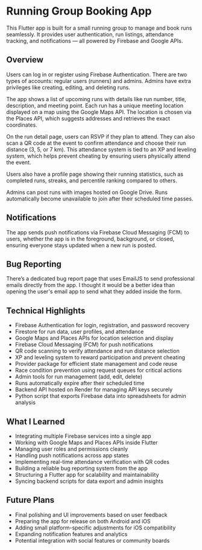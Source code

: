 # Running Group Booking App

This Flutter app is built for a small running group to manage and book runs seamlessly. It provides user authentication, run listings, attendance tracking, and notifications — all powered by Firebase and Google APIs.

## Overview

Users can log in or register using Firebase Authentication. There are two types of accounts: regular users (runners) and admins. Admins have extra privileges like creating, editing, and deleting runs.

The app shows a list of upcoming runs with details like run number, title, description, and meeting point. Each run has a unique meeting location displayed on a map using the Google Maps API. The location is chosen via the Places API, which suggests addresses and retrieves the exact coordinates.

On the run detail page, users can RSVP if they plan to attend. They can also scan a QR code at the event to confirm attendance and choose their run distance (3, 5, or 7 km). This attendance system is tied to an XP and leveling system, which helps prevent cheating by ensuring users physically attend the event.

Users also have a profile page showing their running statistics, such as completed runs, streaks, and percentile ranking compared to others.

Admins can post runs with images hosted on Google Drive. Runs automatically become unavailable to join after their scheduled time passes.

## Notifications

The app sends push notifications via Firebase Cloud Messaging (FCM) to users, whether the app is in the foreground, background, or closed, ensuring everyone stays updated when a new run is posted.

## Bug Reporting

There’s a dedicated bug report page that uses EmailJS to send professional emails directly from the app. I thought it would be a better idea than opening the user's email app to send what they added inside the form.

## Technical Highlights

- Firebase Authentication for login, registration, and password recovery  
- Firestore for run data, user profiles, and attendance  
- Google Maps and Places APIs for location selection and display  
- Firebase Cloud Messaging (FCM) for push notifications  
- QR code scanning to verify attendance and run distance selection  
- XP and leveling system to reward participation and prevent cheating  
- Provider package for efficient state management and code reuse  
- Race condition prevention using request queues for critical actions  
- Admin tools for run management (add, edit, delete)  
- Runs automatically expire after their scheduled time  
- Backend API hosted on Render for managing API keys securely  
- Python script that exports Firebase data into spreadsheets for admin analysis

## What I Learned

- Integrating multiple Firebase services into a single app  
- Working with Google Maps and Places APIs inside Flutter  
- Managing user roles and permissions cleanly  
- Handling push notifications across app states  
- Implementing real-time attendance verification with QR codes  
- Building a reliable bug reporting system from the app  
- Structuring a Flutter app for scalability and maintainability  
- Syncing backend scripts for data export and admin insights  

## Future Plans

- Final polishing and UI improvements based on user feedback  
- Preparing the app for release on both Android and iOS  
- Adding small platform-specific adjustments for iOS compatibility  
- Expanding notification features and analytics  
- Potential integration with social features or community boards  

